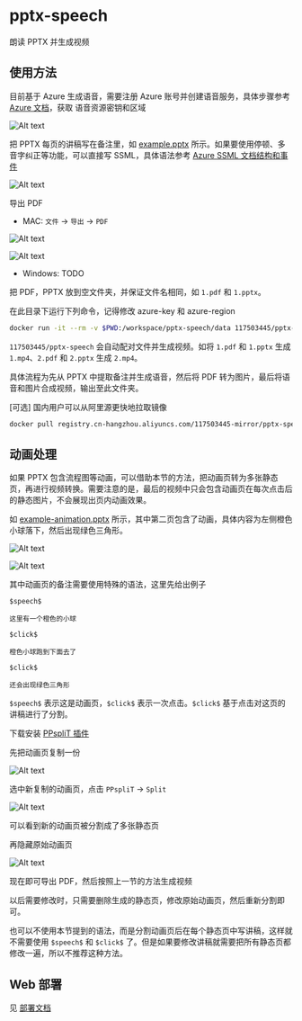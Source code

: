 # pptx-speech

朗读 PPTX 并生成视频

## 使用方法

目前基于 Azure 生成语音，需要注册 Azure 账号并创建语音服务，具体步骤参考 [Azure 文档](https://learn.microsoft.com/zh-cn/azure/ai-services/speech-service/get-started-text-to-speech?tabs=linux%2Cterminal&pivots=programming-language-python)，获取 语音资源密钥和区域

![Alt text](doc/image-7.png)

把 PPTX 每页的讲稿写在备注里，如 [example.pptx](doc/example.pptx) 所示。如果要使用停顿、多音字纠正等功能，可以直接写 SSML，具体语法参考 [Azure SSML 文档结构和事件](https://learn.microsoft.com/zh-cn/azure/ai-services/speech-service/speech-synthesis-markup-structure)

![Alt text](doc/image.png)

导出 PDF

- MAC: `文件` -> `导出` -> `PDF`

![Alt text](doc/image-1.png)

![Alt text](doc/image-2.png)

- Windows: TODO

把 PDF，PPTX 放到空文件夹，并保证文件名相同，如 `1.pdf` 和 `1.pptx`。

在此目录下运行下列命令，记得修改 azure-key 和 azure-region

```sh
docker run -it --rm -v $PWD:/workspace/pptx-speech/data 117503445/pptx-speech --azure-key feng-kuang-xing-qi-si-vivo-50 --azure-region eastasia
```

`117503445/pptx-speech` 会自动配对文件并生成视频。如将 `1.pdf` 和 `1.pptx` 生成 `1.mp4`、`2.pdf` 和 `2.pptx` 生成 `2.mp4`。

具体流程为先从 PPTX 中提取备注并生成语音，然后将 PDF 转为图片，最后将语音和图片合成视频，输出至此文件夹。

[可选] 国内用户可以从阿里源更快地拉取镜像

```sh
docker pull registry.cn-hangzhou.aliyuncs.com/117503445-mirror/pptx-speech && docker image tag registry.cn-hangzhou.aliyuncs.com/117503445-mirror/pptx-speech 117503445/pptx-speech
```

## 动画处理

如果 PPTX 包含流程图等动画，可以借助本节的方法，把动画页转为多张静态页，再进行视频转换。需要注意的是，最后的视频中只会包含动画页在每次点击后的静态图片，不会展现出页内动画效果。

如 [example-animation.pptx](doc/example-animation.pptx) 所示，其中第二页包含了动画，具体内容为左侧橙色小球落下，然后出现绿色三角形。

![Alt text](doc/example-animation.gif)

![Alt text](doc/image-3.png)

其中动画页的备注需要使用特殊的语法，这里先给出例子

```plaintext
$speech$

这里有一个橙色的小球

$click$

橙色小球跑到下面去了

$click$

还会出现绿色三角形
```

`$speech$` 表示这是动画页，`$click$` 表示一次点击。`$click$` 基于点击对这页的讲稿进行了分割。

下载安装 [PPspliT 插件](https://github.com/maxonthegit/PPspliT)

先把动画页复制一份

![Alt text](doc/image-4.png)

选中新复制的动画页，点击 `PPspliT` -> `Split`

![Alt text](doc/image-5.png)

可以看到新的动画页被分割成了多张静态页

再隐藏原始动画页

![Alt text](doc/image-6.png)

现在即可导出 PDF，然后按照上一节的方法生成视频

以后需要修改时，只需要删除生成的静态页，修改原始动画页，然后重新分割即可。

也可以不使用本节提到的语法，而是分割动画页后在每个静态页中写讲稿，这样就不需要使用 `$speech$` 和 `$click$` 了。但是如果要修改讲稿就需要把所有静态页都修改一遍，所以不推荐这种方法。

## Web 部署

见 [部署文档](./doc/op.md)
